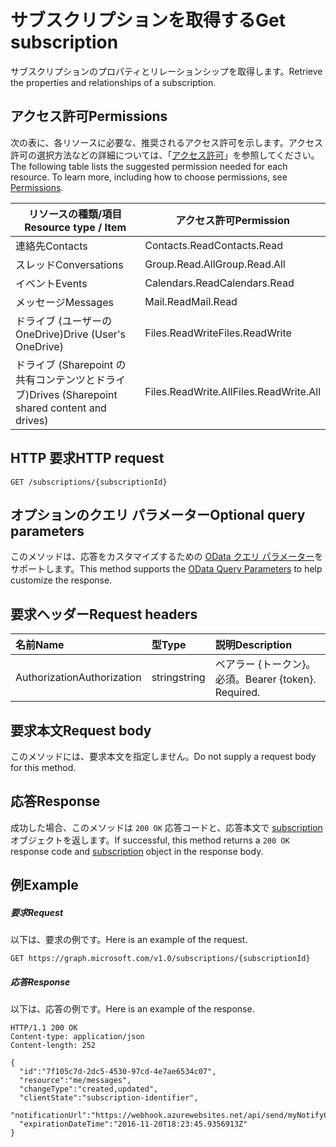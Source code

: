 # <a name="get-subscription"></a><span data-ttu-id="8bfe5-101">サブスクリプションを取得する</span><span class="sxs-lookup"><span data-stu-id="8bfe5-101">Get subscription</span></span>

<span data-ttu-id="8bfe5-102">サブスクリプションのプロパティとリレーションシップを取得します。</span><span class="sxs-lookup"><span data-stu-id="8bfe5-102">Retrieve the properties and relationships of a subscription.</span></span>
## <a name="permissions"></a><span data-ttu-id="8bfe5-103">アクセス許可</span><span class="sxs-lookup"><span data-stu-id="8bfe5-103">Permissions</span></span>

<span data-ttu-id="8bfe5-p101">次の表に、各リソースに必要な、推奨されるアクセス許可を示します。アクセス許可の選択方法などの詳細については、「[アクセス許可](../../../concepts/permissions_reference.md)」を参照してください。</span><span class="sxs-lookup"><span data-stu-id="8bfe5-p101">The following table lists the suggested permission needed for each resource. To learn more, including how to choose permissions, see [Permissions](../../../concepts/permissions_reference.md).</span></span>

| <span data-ttu-id="8bfe5-106">リソースの種類/項目</span><span class="sxs-lookup"><span data-stu-id="8bfe5-106">Resource type / Item</span></span>        | <span data-ttu-id="8bfe5-107">アクセス許可</span><span class="sxs-lookup"><span data-stu-id="8bfe5-107">Permission</span></span>          |
|-----------------------------|---------------------|
| <span data-ttu-id="8bfe5-108">連絡先</span><span class="sxs-lookup"><span data-stu-id="8bfe5-108">Contacts</span></span>                    | <span data-ttu-id="8bfe5-109">Contacts.Read</span><span class="sxs-lookup"><span data-stu-id="8bfe5-109">Contacts.Read</span></span>       |
| <span data-ttu-id="8bfe5-110">スレッド</span><span class="sxs-lookup"><span data-stu-id="8bfe5-110">Conversations</span></span>               | <span data-ttu-id="8bfe5-111">Group.Read.All</span><span class="sxs-lookup"><span data-stu-id="8bfe5-111">Group.Read.All</span></span>      |
| <span data-ttu-id="8bfe5-112">イベント</span><span class="sxs-lookup"><span data-stu-id="8bfe5-112">Events</span></span>                      | <span data-ttu-id="8bfe5-113">Calendars.Read</span><span class="sxs-lookup"><span data-stu-id="8bfe5-113">Calendars.Read</span></span>      |
| <span data-ttu-id="8bfe5-114">メッセージ</span><span class="sxs-lookup"><span data-stu-id="8bfe5-114">Messages</span></span>                    | <span data-ttu-id="8bfe5-115">Mail.Read</span><span class="sxs-lookup"><span data-stu-id="8bfe5-115">Mail.Read</span></span>           |
| <span data-ttu-id="8bfe5-116">ドライブ (ユーザーの OneDrive)</span><span class="sxs-lookup"><span data-stu-id="8bfe5-116">Drive  (User's OneDrive)</span></span>    | <span data-ttu-id="8bfe5-117">Files.ReadWrite</span><span class="sxs-lookup"><span data-stu-id="8bfe5-117">Files.ReadWrite</span></span>     |
| <span data-ttu-id="8bfe5-118">ドライブ (Sharepoint の共有コンテンツとドライブ)</span><span class="sxs-lookup"><span data-stu-id="8bfe5-118">Drives (Sharepoint shared content and drives)</span></span> | <span data-ttu-id="8bfe5-119">Files.ReadWrite.All</span><span class="sxs-lookup"><span data-stu-id="8bfe5-119">Files.ReadWrite.All</span></span> |

## <a name="http-request"></a><span data-ttu-id="8bfe5-120">HTTP 要求</span><span class="sxs-lookup"><span data-stu-id="8bfe5-120">HTTP request</span></span>
<!-- { "blockType": "ignored" } -->
```http
GET /subscriptions/{subscriptionId}
```
## <a name="optional-query-parameters"></a><span data-ttu-id="8bfe5-121">オプションのクエリ パラメーター</span><span class="sxs-lookup"><span data-stu-id="8bfe5-121">Optional query parameters</span></span>
<span data-ttu-id="8bfe5-122">このメソッドは、応答をカスタマイズするための [OData クエリ パラメーター](http://developer.microsoft.com/en-us/graph/docs/overview/query_parameters)をサポートします。</span><span class="sxs-lookup"><span data-stu-id="8bfe5-122">This method supports the [OData Query Parameters](http://developer.microsoft.com/en-us/graph/docs/overview/query_parameters) to help customize the response.</span></span>

## <a name="request-headers"></a><span data-ttu-id="8bfe5-123">要求ヘッダー</span><span class="sxs-lookup"><span data-stu-id="8bfe5-123">Request headers</span></span>
| <span data-ttu-id="8bfe5-124">名前</span><span class="sxs-lookup"><span data-stu-id="8bfe5-124">Name</span></span>       | <span data-ttu-id="8bfe5-125">型</span><span class="sxs-lookup"><span data-stu-id="8bfe5-125">Type</span></span> | <span data-ttu-id="8bfe5-126">説明</span><span class="sxs-lookup"><span data-stu-id="8bfe5-126">Description</span></span>|
|:-----------|:------|:----------|
| <span data-ttu-id="8bfe5-127">Authorization</span><span class="sxs-lookup"><span data-stu-id="8bfe5-127">Authorization</span></span>  | <span data-ttu-id="8bfe5-128">string</span><span class="sxs-lookup"><span data-stu-id="8bfe5-128">string</span></span>  | <span data-ttu-id="8bfe5-p102">ベアラー {トークン}。必須。</span><span class="sxs-lookup"><span data-stu-id="8bfe5-p102">Bearer {token}. Required.</span></span> |

## <a name="request-body"></a><span data-ttu-id="8bfe5-131">要求本文</span><span class="sxs-lookup"><span data-stu-id="8bfe5-131">Request body</span></span>
<span data-ttu-id="8bfe5-132">このメソッドには、要求本文を指定しません。</span><span class="sxs-lookup"><span data-stu-id="8bfe5-132">Do not supply a request body for this method.</span></span>

## <a name="response"></a><span data-ttu-id="8bfe5-133">応答</span><span class="sxs-lookup"><span data-stu-id="8bfe5-133">Response</span></span>

<span data-ttu-id="8bfe5-134">成功した場合、このメソッドは `200 OK` 応答コードと、応答本文で [subscription](../resources/subscription.md) オブジェクトを返します。</span><span class="sxs-lookup"><span data-stu-id="8bfe5-134">If successful, this method returns a `200 OK` response code and [subscription](../resources/subscription.md) object in the response body.</span></span>
## <a name="example"></a><span data-ttu-id="8bfe5-135">例</span><span class="sxs-lookup"><span data-stu-id="8bfe5-135">Example</span></span>
##### <a name="request"></a><span data-ttu-id="8bfe5-136">要求</span><span class="sxs-lookup"><span data-stu-id="8bfe5-136">Request</span></span>
<span data-ttu-id="8bfe5-137">以下は、要求の例です。</span><span class="sxs-lookup"><span data-stu-id="8bfe5-137">Here is an example of the request.</span></span>
<!-- {
  "blockType": "request",
  "name": "get_subscription"
}-->
```http
GET https://graph.microsoft.com/v1.0/subscriptions/{subscriptionId}
```
##### <a name="response"></a><span data-ttu-id="8bfe5-138">応答</span><span class="sxs-lookup"><span data-stu-id="8bfe5-138">Response</span></span>
<span data-ttu-id="8bfe5-139">以下は、応答の例です。</span><span class="sxs-lookup"><span data-stu-id="8bfe5-139">Here is an example of the response.</span></span>
<!-- {
  "blockType": "response",
  "truncated": false,
  "@odata.type": "microsoft.graph.subscription"
} -->
```http
HTTP/1.1 200 OK
Content-type: application/json
Content-length: 252

{
  "id":"7f105c7d-2dc5-4530-97cd-4e7ae6534c07",
  "resource":"me/messages",
  "changeType":"created,updated",
  "clientState":"subscription-identifier",
  "notificationUrl":"https://webhook.azurewebsites.net/api/send/myNotifyClient",
  "expirationDateTime":"2016-11-20T18:23:45.9356913Z"
}
```

<!-- uuid: 8fcb5dbc-d5aa-4681-8e31-b001d5168d79
2015-10-25 14:57:30 UTC -->
<!-- {
  "type": "#page.annotation",
  "description": "Get subscription",
  "keywords": "",
  "section": "documentation",
  "tocPath": ""
}-->

